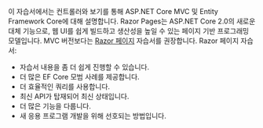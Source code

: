이 자습서에서는 컨트롤러와 보기를 통해 ASP.NET Core MVC 및 Entity Framework Core에 대해 설명합니다. Razor Pages는 ASP.NET Core 2.0의 새로운 대체 기능으로, 웹 UI를 쉽게 빌드하고 생산성을 높일 수 있는 페이지 기반 프로그래밍 모델입니다. MVC 버전보다는 [Razor 페이지](xref:data/ef-rp/intro) 자습서를 권장합니다. Razor 페이지 자습서:

* 자습서 내용을 좀 더 쉽게 진행할 수 있습니다.
* 더 많은 EF Core 모범 사례를 제공합니다.
* 더 효율적인 쿼리를 사용합니다.
* 최신 API가 탑재되어 최신 상태입니다.
* 더 많은 기능을 다룹니다.
* 새 응용 프로그램 개발을 위해 선호되는 방법입니다.

